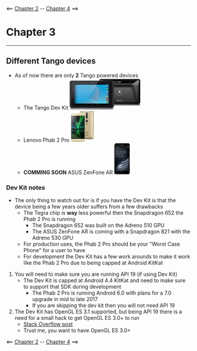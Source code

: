 <== [Chapter 2](./Chapter_02.md) -- [Chapter 4](./Chapter_04.md) ==>

# Chapter 3

--------

## Different Tango devices
* As of now there are only **2** Tango powered devices
    * The Tango Dev Kit ![Tango Dev Kit image](images/Chapter_03_IMG_001.png)
    * Lenovo Phab 2 Pro ![Phab 2 Pro image](images/Chapter_03_IMG_002.png)
    * **COMMING SOON** ASUS ZenFone AR ![ZenFone AR image](images/Chapter_03_IMG_003.png)
    
### Dev Kit notes
* The only thing to watch out for is if you have the Dev Kit is that the device being a few years older suffers from a few drawbacks
    * The Tegra chip is **way** less powerful then the Snapdragon 652 the Phab 2 Pro is running
      * The Snapdragon 652 was built on the Adreno 510 GPU
      * The ASUS ZenFone AR is coming with a Snapdragon 821 with the Adreno 530 GPU
    * For production uses, the Phab 2 Pro should be your "Worst Case Phone" for a user to have
    * For development the Dev Kit has a few work arounds to make it work like the Phab 2 Pro due to being capped at Android KitKat
1. You will need to make sure you are running API 19 (if using Dev Kit)
    * The Dev Kit is capped at Android 4.4 KitKat and need to make sure to support that SDK during development
        * The Phab 2 Pro is running Android 6.0 with plans for a 7.0 upgrade in mid to late 2017
        * If you are skipping the dev kit then you will not need API 19
2. The Dev Kit has OpenGL ES 3.1 supported, but being API 19 there is a need for a small hack to get OpenGL ES 3.0+ to run
    * [Stack Overflow post](http://stackoverflow.com/questions/31003863/gles-3-0-including-gl2ext-h)
    * Trust me, you want to have OpenGL ES 3.0+

<== [Chapter 2](./Chapter_02.md) -- [Chapter 4](./Chapter_04.md) ==>
